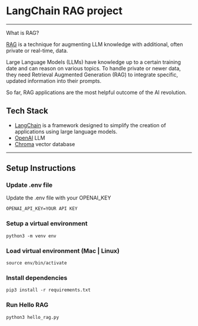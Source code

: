 # LangChain RAG project
---
What is RAG?

[RAG](https://python.langchain.com/docs/use_cases/question_answering/) is a technique for augmenting LLM knowledge with additional, often private or real-time, data.

Large Language Models (LLMs) have knowledge up to a certain training date and can reason on various topics. To handle private or newer data, they need Retrieval Augmented Generation (RAG) to integrate specific, updated information into their prompts.

So far, RAG applications are the most helpful outcome of the AI revolution.

## Tech Stack

- [LangChain](https://www.langchain.com/) is a framework designed to simplify the creation of applications using large language models.
- [OpenAI](https://platform.openai.com/) LLM
- [Chroma](https://www.trychroma.com/) vector database
---

## Setup Instructions

### Update .env file

Update the .env file with your OPENAI_KEY

`OPENAI_API_KEY=YOUR API KEY`


### Setup a virtual environment

`python3 -m venv env`

### Load virtual environment (Mac | Linux)

`source env/bin/activate`

### Install dependencies

`pip3 install -r requirements.txt`

### Run Hello RAG

`python3 hello_rag.py`
